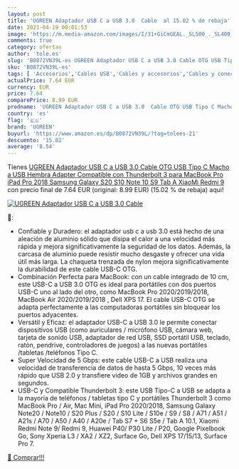 ```yaml
---
layout: post
title: 'UGREEN Adaptador USB C a USB 3.0  Cable  al 15.02 % de rebaja'
date: 2021-04-19 00:01:53
image: 'https://m.media-amazon.com/images/I/31+GiCmGEAL._SL500_._SL400_.jpg'
comments: true
category: ofertas
author: 'tole.es'
slug: 'B0872VN39L-es UGREEN Adaptador USB C a USB 3.0 Cable OTG USB Tipo C...'
sku: 'B0872VN39L-es'
tags: [ 'Accesorios','Cables USB','Cables y accesorios','Cables y conectores','Informática','ipad','ugreen', ]
actualPrice: 7.64 EUR
currency: EUR
price: 7.64
comparePrice: 8.99 EUR
prodname: 'UGREEN Adaptador USB C a USB 3.0  Cable OTG USB Tipo C Macho a USB Hembra Adapter Compatible con Thunderbolt 3 para MacBook Pro  iPad Pro 2018  Samsung Galaxy S20 S10 Note 10 S9 Tab A  XiaoMi Redmi 9'
country: 'es'
flag: '🇪🇸'
brand: 'UGREEN'
buyurl: 'https://www.amazon.es/dp/B0872VN39L/?tag=tolees-21'
descuento: '15.02'
average: '8.54'
---
```


Tienes [UGREEN Adaptador USB C a USB 3.0  Cable OTG USB Tipo C Macho a USB Hembra Adapter Compatible con Thunderbolt 3 para MacBook Pro  iPad Pro 2018  Samsung Galaxy S20 S10 Note 10 S9 Tab A  XiaoMi Redmi 9](https://www.amazon.es/dp/B0872VN39L/?tag=tolees-21) con precio final de  7.64 EUR (original: 8.99 EUR) (15.02 %  de rebaja) aqui!

[![UGREEN Adaptador USB C a USB 3.0  Cable ](https://m.media-amazon.com/images/I/31+GiCmGEAL._SL500_._SL400_.jpg)](https://www.amazon.es/dp/B0872VN39L/?tag=tolees-21)

🔎:

- Confiable y Duradero: el adaptador usb c a usb 3.0 está hecho de una aleación de aluminio sólido que disipa el calor a una velocidad más rápida y mejora significativamente la seguridad de los datos. Además, la carcasa de aluminio puede resistir mucho desgaste y ofrecer una vida útil más larga. La chaqueta trenzada de nylon mejora significativamente la durabilidad de este cable USB-C OTG.
- Combinación Perfecta para MacBook: con un cable integrado de 10 cm, este USB-C a USB 3.0 OTG es ideal para portátiles con dos puertos USB-C uno al lado del otro, como MacBook Pro 2020/2019/2018, MacBook Air 2020/2019/2018 , Dell XPS 17. El cable USB-C OTG se adapta perfectamente a las computadoras portátiles sin bloquear los puertos adyacentes.
- Versátil y Eficaz: el adaptador USB-C a USB 3.0 le permite conectar dispositivos USB (como auriculares / micrófono USB, cámara web, tarjeta de sonido USB, adaptador de red USB, SSD portátil USB, teclado, ratón, pendrive, controladores de juegos) a las nuevas portátiles /tabletas /teléfonos Tipo C.
- Super Velocidad de 5 Gbps: este cable USB-C a USB realiza una velocidad de transferencia de datos de hasta 5 Gbps, 10 veces más rápido que USB 2.0 y transfiere video de 1GB y archivos grandes en segundos.
- USB-C y Compatible Thunderbolt 3: este USB Tipo-C a USB se adapta a la mayoría de teléfonos / tabletas tipo C y portátiles Thunderbolt 3 como MacBook Pro / Air, Mac Mini, iPad Pro 2020/2018, Samsung Galaxy Note20 / Note10 / S20 Plus / S20 / S10 Lite / S10e / S9 / S8 / A71 / A51 / A21s / A70 / A50 / A40 / A20e / Tab S7 + S6 S5e / Tab A 10.1, Xiaomi Redmi Note 9/ Redmi 9, Huawei P40/ P30 Lite / P20, Google Pixelbook Go, Sony Xperia L3 / XA2 / XZ2, Surface Go, Dell XPS 17/15/13, Surface Pro 7.

[🛒 Comprar!!!](https://www.amazon.es/dp/B0872VN39L/?tag=tolees-21)
